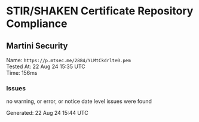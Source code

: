 # STIR/SHAKEN Certificate Repository Compliance

## Martini Security

Name: `https://p.mtsec.me/2884/YLMtCkdrlte0.pem`\
Tested At: 22 Aug 24 15:35 UTC\
Time: 156ms

### Issues

no warning, or error, or notice date level issues were found

Generated: 22 Aug 24 15:44 UTC